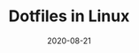 ---
title: Dotfiles in Linux
date: 2020-08-21
hero: "/post/dotfiles/images/monitors.jpg"
excerpt: Managing dotfiles .
authors:
  - Hugo Authors
draft: true
---